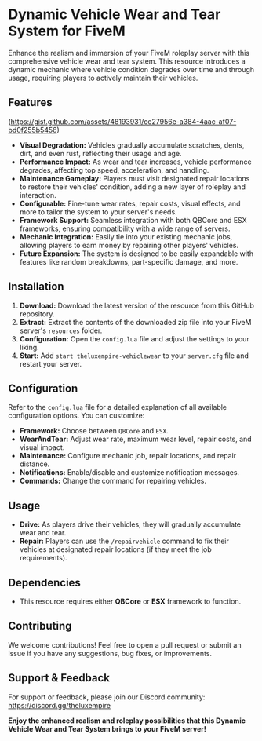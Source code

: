 # Dynamic Vehicle Wear and Tear System for FiveM

Enhance the realism and immersion of your FiveM roleplay server with this comprehensive vehicle wear and tear system. This resource introduces a dynamic mechanic where vehicle condition degrades over time and through usage, requiring players to actively maintain their vehicles.

## Features

(https://gist.github.com/assets/48193931/ce27956e-a384-4aac-af07-bd0f255b5456)

* **Visual Degradation:** Vehicles gradually accumulate scratches, dents, dirt, and even rust, reflecting their usage and age.
* **Performance Impact:** As wear and tear increases, vehicle performance degrades, affecting top speed, acceleration, and handling.
* **Maintenance Gameplay:** Players must visit designated repair locations to restore their vehicles' condition, adding a new layer of roleplay and interaction.
* **Configurable:** Fine-tune wear rates, repair costs, visual effects, and more to tailor the system to your server's needs.
* **Framework Support:** Seamless integration with both QBCore and ESX frameworks, ensuring compatibility with a wide range of servers.
* **Mechanic Integration:** Easily tie into your existing mechanic jobs, allowing players to earn money by repairing other players' vehicles.
* **Future Expansion:** The system is designed to be easily expandable with features like random breakdowns, part-specific damage, and more.

## Installation

1. **Download:** Download the latest version of the resource from this GitHub repository.
2. **Extract:** Extract the contents of the downloaded zip file into your FiveM server's `resources` folder.
3. **Configuration:** Open the `config.lua` file and adjust the settings to your liking.
4. **Start:** Add `start theluxempire-vehiclewear` to your `server.cfg` file and restart your server.

## Configuration

Refer to the `config.lua` file for a detailed explanation of all available configuration options. You can customize:

* **Framework:** Choose between `QBCore` and `ESX`.
* **WearAndTear:** Adjust wear rate, maximum wear level, repair costs, and visual impact.
* **Maintenance:** Configure mechanic job, repair locations, and repair distance.
* **Notifications:** Enable/disable and customize notification messages.
* **Commands:** Change the command for repairing vehicles.

## Usage

* **Drive:** As players drive their vehicles, they will gradually accumulate wear and tear.
* **Repair:** Players can use the `/repairvehicle` command to fix their vehicles at designated repair locations (if they meet the job requirements).

## Dependencies

* This resource requires either **QBCore** or **ESX** framework to function.

## Contributing

We welcome contributions! Feel free to open a pull request or submit an issue if you have any suggestions, bug fixes, or improvements.

## Support & Feedback

For support or feedback, please join our Discord community: https://discord.gg/theluxempire

**Enjoy the enhanced realism and roleplay possibilities that this Dynamic Vehicle Wear and Tear System brings to your FiveM server!**
